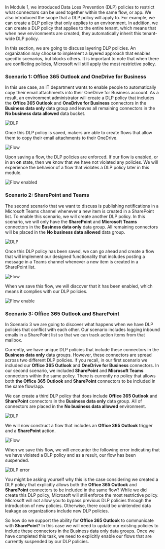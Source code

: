 In Module 1, we introduced Data Loss Prevention (DLP) policies to
restrict what connectors can be used together within the same flow, or
app. We also introduced the scope that a DLP policy will apply to. For
example, we can create a DLP policy that only applies to an environment.
In addition, we can create a DLP policy that applies to the entire
tenant, which means that when new environments are created, they
automatically inherit this tenant-wide DLP policy.

In this section, we are going to discuss layering DLP policies. An
organization may choose to implement a layered approach that enables
specific scenarios, but blocks others. It is important to note that when
there are conflicting policies, Microsoft will still apply the most
restrictive policy.

### Scenario 1: Office 365 Outlook and OneDrive for Business

In this use case, an IT department wants to enable people to
automatically copy their email attachments into their OneDrive for
Business account. As a result, an environment administrator will create
a DLP policy that includes the **Office 365 Outlook** and **OneDrive for
Business** connectors in the **Business data only** data group and
leaves all remaining connectors in the **No business data allowed** data
bucket.

![DLP](../media/6-dlp.png)

Once this DLP policy is saved, makers are able to create flows that
allow them to copy their email attachments to their OneDrive.

![Flow](../media/7-flow.png)

Upon saving a flow, the DLP policies are enforced. If our flow is
enabled, or in an **on** state, then we know that we have not violated
any policies. We will experience the behavior of a flow that violates a
DLP policy later in this module.

![Flow enabled](../media/8-flow-enabled.png)

### Scenario 2: SharePoint and Teams

The second scenario that we want to discuss is publishing notifications
in a Microsoft Teams channel whenever a new item is created in a
SharePoint list. To enable this scenario, we will create another DLP
policy. In this scenario, we will only have the **SharePoint** and
**Microsoft Teams** connectors in the **Business data only** data group.
All remaining connectors will be placed in the **No business data
allowed** data group.

![DLP](../media/9-dlp.png)

Once this DLP policy has been saved, we can go ahead and create a flow
that will implement our designed functionality that includes posting a
message in a Teams channel whenever a new item is created in a
SharePoint list.

![Flow](../media/10-flow.png)

When we save this flow, we will discover that it has been enabled, which
means it complies with our DLP policies.

![Flow enable](../media/11-flow-enable.png)

### Scenario 3: Office 365 Outlook and SharePoint

In Scenario 3 we are going to discover what happens when we have DLP
policies that conflict with each other. Our scenario includes logging
inbound emails in a SharePoint list so that we can track action items
from that mailbox.

Currently, we have unique DLP policies that include these connectors in
the **Business data only** data groups. However, these connectors are
spread across two different DLP policies. If you recall, in our first
scenario we included our **Office 365 Outlook** and **OneDrive for
Business** connectors. In our second scenario, we included
**SharePoint** and **Microsoft Teams** connectors within the same
policy. There is currently no policy that allows both **the Office 365
Outlook** and **SharePoint** connectors to be included in the same
flow/app.

We can create a third DLP policy that does include **Office 365
Outlook** and **SharePoint** connectors in the **Business data only**
data group. All of connectors are placed in the **No business data
allowed** environment.

![DLP](../media/12-dlp.png)

We will now construct a flow that includes an **Office 365 Outlook**
trigger and a **SharePoint** action.

![Flow](../media/13-flow.png)

When we save this flow, we will encounter the following error indicating
that we have violated a DLP policy and as a result, our flow has been
suspended.

![DLP error](../media/14-dlp-error.png)

You might be asking yourself why this is the case considering we created
a DLP policy that explicitly allows both the **Office 365 Outlook** and
**SharePoint** connectors to be included in the same flow? While we did
create this DLP policy, Microsoft will still enforce the most
restrictive policy. Microsoft will not allow you to bypass previous DLP
policies through the introduction of new policies. Otherwise, there
could be unintended data leakage as organizations include new DLP
policies.

So how do we support the ability for **Office 365 Outlook** to
communicate with **SharePoint**? In this case we will need to update our
existing policies to include these connectors in the Business data only
data groups. Once we have completed this task, we need to explicitly
enable our flows that are currently suspended by our DLP policies.